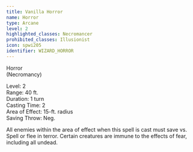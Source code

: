 ```yaml
---
title: Vanilla Horror
name: Horror
type: Arcane
level: 2
highlighted_classes: Necromancer
prohibited_classes: Illusionist
icon: spwi205
identifier: WIZARD_HORROR
---
```

Horror  
(Necromancy)  
  
Level: 2  
Range: 40 ft.  
Duration: 1 turn  
Casting Time: 2  
Area of Effect: 15-ft. radius  
Saving Throw: Neg.  
  
All enemies within the area of effect when this spell is cast must save vs. Spell or flee in terror. Certain creatures are immune to the effects of fear, including all undead.  
